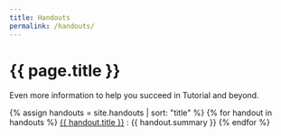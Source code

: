 ```yaml
---
title: Handouts
permalink: /handouts/
---
```

# {{ page.title }}

Even more information to help you succeed in Tutorial and beyond.

{% assign handouts = site.handouts | sort: "title" %}
{% for handout in handouts %}
<a href="{{ handout.path }}">{{ handout.title }}</a>
  : {{ handout.summary }}
{% endfor %}
